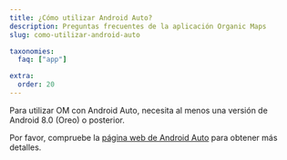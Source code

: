 ```yaml
---
title: ¿Cómo utilizar Android Auto?
description: Preguntas frecuentes de la aplicación Organic Maps
slug: como-utilizar-android-auto

taxonomies:
  faq: ["app"]

extra:
  order: 20
---
```


Para utilizar OM con Android Auto, necesita al menos una versión de Android 8.0 (Oreo) o posterior.

Por favor, compruebe la [página web de Android Auto](https://www.android.com/auto/) para obtener más detalles.
